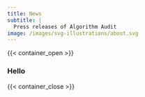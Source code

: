 ```yaml
---
title: News
subtitle: |
  Press releases of Algorithm Audit
image: /images/svg-illustrations/about.svg
---
```


{{< container_open >}}

### Hello

{{< container_close >}}
